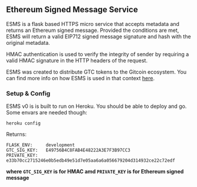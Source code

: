 ## Ethereum Signed Message Service 

ESMS is a flask based HTTPS micro service that accepts metadata and returns an Ethereum signed message. Provided the conditions are met, ESMS will return a valid EIP712 signed message signature and hash with the original metadata. 

HMAC authentication is used to verify the integrity of sender by requiring a valid HMAC signature in the HTTP headers of the request. 

ESMS was created to distribute GTC tokens to the Gitcoin ecosystem. You can find more info on how ESMS is used in that context 
[here](https://github.com/nopslip/gov-token/blob/master/info/TOKENDISTRIBUTOR.md). 

### Setup & Config 
ESMS v0 is is built to run on Heroku. You should be able to deploy and go.  Some envars are needed though: 

```
heroku config
```

Returns: 

```
FLASK_ENV:     development
GTC_SIG_KEY:   E49756B4C8FAB4E48222A3E7F3B97CC3
PRIVATE_KEY:   e33b70cc2715246e0b5edb49e51d7e05aa6a6a056679204d314932ce22c72edf
```

**where `GTC_SIG_KEY` is for HMAC amd `PRIVATE_KEY` is for Ethereum signed message**


